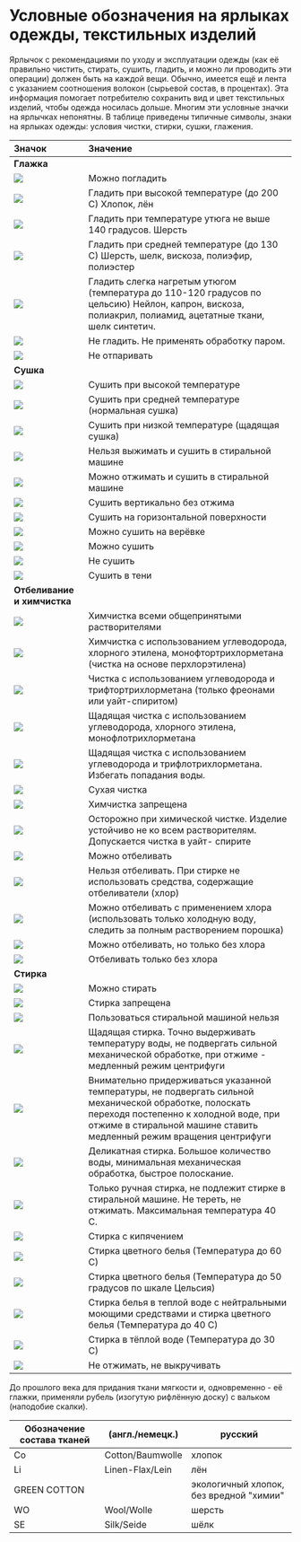 #  Условные обозначения на ярлыках одежды, текстильных изделий
Ярлычок с рекомендациями по уходу и эксплуатации одежды (как её правильно чистить, стирать, сушить, гладить, и можно ли проводить эти операции) должен быть на каждой вещи. Обычно, имеется ещё и лента с указанием соотношения волокон (сырьевой состав, в процентах). Эта информация помогает потребителю сохранить вид и цвет текстильных изделий, чтобы одежда носилась дольше. Многим эти условные значки на ярлычках непонятны. В таблице приведены типичные символы, знаки на ярлыках одежды: условия чистки, стирки, сушки, глажения.

|Значок    |Значение |
|:---|:---|
|  **Глажка**  ||
|![](/images/Houseworks/Clearing/smb101.gif)|Можно погладить  |
|![](/images/Houseworks/Clearing/smb102.gif)|Гладить при высокой температуре (до 200 С)  Хлопок, лён  |
|![](/images/Houseworks/Clearing/smb103.gif)|Гладить при температуре утюга не выше 140 градусов. Шерсть  |
|![](/images/Houseworks/Clearing/smb104.gif)|Гладить при средней температуре (до 130 С) Шерсть, шелк, вискоза, полиэфир, полиэстер  |
|![](/images/Houseworks/Clearing/smb105.gif)|Гладить слегка нагретым утюгом (температура до 110-120 градусов по цельсию) Нейлон, капрон, вискоза, полиакрил, полиамид, ацетатные ткани, шелк синтетич.  |
|![](/images/Houseworks/Clearing/smb106.gif)|Не гладить. Не применять обработку паром.  |
|![](/images/Houseworks/Clearing/smb107.gif)|Не отпаривать  |
|  **Сушка**  ||
|![](/images/Houseworks/Clearing/smb201.gif)|Сушить при высокой температуре  |
|![](/images/Houseworks/Clearing/smb202.gif)|Сушить при средней температуре (нормальная сушка)  |
|![](/images/Houseworks/Clearing/smb203.gif)|Сушить при низкой температуре (щадящая сушка)  |
|![](/images/Houseworks/Clearing/smb204.gif)|Нельзя выжимать и сушить в стиральной машине  |
|![](/images/Houseworks/Clearing/smb205.gif)|Можно отжимать и сушить в стиральной машине  |
|![](/images/Houseworks/Clearing/smb206.gif)|Сушить вертикально без отжима  |
|![](/images/Houseworks/Clearing/smb207.gif)|Сушить на горизонтальной поверхности  |
|![](/images/Houseworks/Clearing/smb208.gif)|Можно сушить на верёвке  |
|![](/images/Houseworks/Clearing/smb209.gif)|Можно сушить  |
|![](/images/Houseworks/Clearing/smb210.gif)|Не сушить  |
|![](/images/Houseworks/Clearing/smb211.gif)|Сушить в тени  |
|  **Отбеливание и химчистка**  ||
|![](/images/Houseworks/Clearing/smb301.gif)|Химчистка всеми общепринятыми растворителями  |
|![](/images/Houseworks/Clearing/smb302.gif)|Химчистка с использованием углеводорода, хлорного этилена, монофтортрихлорметана (чистка на основе перхлорэтилена)  |
|![](/images/Houseworks/Clearing/smb303.gif)|Чистка с использованием углеводорода и трифтортрихлорметана (только фреонами или уайт-спиритом)  |
|![](/images/Houseworks/Clearing/smb304.gif)|Щадящая чистка с использованием углеводорода, хлорного этилена, монофлотрихлорметана  |
|![](/images/Houseworks/Clearing/smb305.gif)|Щадящая чистка с использованием углеводорода и трифлотрихлорметана. Избегать попадания воды.  |
|![](/images/Houseworks/Clearing/smb306.gif)|Cухая чистка  |
|![](/images/Houseworks/Clearing/smb307.gif)|Химчистка запрещена  |
|![](/images/Houseworks/Clearing/smb308.gif)|Осторожно при химической чистке. Изделие устойчиво не ко всем растворителям. Допускается чистка в уайт- спирите  |
|![](/images/Houseworks/Clearing/smb309.gif)|Можно отбеливать  |
|![](/images/Houseworks/Clearing/smb310.gif)|Нельзя отбеливать. При стирке не использовать средства, содержащие отбеливатели (хлор)  |
|![](/images/Houseworks/Clearing/smb311.gif)|Можно отбеливать с применением хлора (использовать только холодную воду, следить за полным растворением порошка)  |
|![](/images/Houseworks/Clearing/smb312.gif)|Можно отбеливать, но только без хлора  |
|![](/images/Houseworks/Clearing/smb313.gif)|Отбеливать только без хлора   |
|  **Стирка**  ||
|![](/images/Houseworks/Clearing/smb401.gif)|Можно стирать  |
|![](/images/Houseworks/Clearing/smb402.gif)|Стирка запрещена  |
|![](/images/Houseworks/Clearing/smb403.gif)|Пользоваться стиральной машиной нельзя  |
|![](/images/Houseworks/Clearing/smb404.gif)|Щадящая стирка. Точно выдерживать температуру воды, не подвергать сильной механической обработке, при отжиме - медленный режим центрифуги  |
|![](/images/Houseworks/Clearing/smb405.gif)|Внимательно придерживаться указанной температуры, не подвергать сильной механической обработке, полоскать переходя постепенно к холодной воде, при отжиме в стиральной машине ставить медленный режим вращения центрифуги  |
|![](/images/Houseworks/Clearing/smb406.gif)|Деликатная стирка. Большое количество воды, минимальная механическая обработка, быстрое полоскание.  |
|![](/images/Houseworks/Clearing/smb407.gif)|Только ручная стирка, не подлежит стирке в стиральной машине. Не тереть, не отжимать. Максимальная температура 40 С.  |
|![](/images/Houseworks/Clearing/smb408.gif)|Стирка с кипячением  |
|![](/images/Houseworks/Clearing/smb409.gif)|Стирка цветного белья (Температура до 60 С)  |
|![](/images/Houseworks/Clearing/smb410.gif)|Стирка цветного белья (Температура до 50 градусов по шкале Цельсия)  |
|![](/images/Houseworks/Clearing/smb411.gif)|Стирка белья в теплой воде с нейтральными моющими средствами и стирка цветного белья (Температура до 40 С)  |
|![](/images/Houseworks/Clearing/smb412.gif)|Стирка в тёплой воде (Температура до 30 С)  |
|![](/images/Houseworks/Clearing/smb413.gif)|Не отжимать, не выкручивать  |

До прошлого века для придания ткани мягкости и, одновременно - её глажки, применяли pубель (изогутую рифлённую доску) с вальком (наподобие скалки).

|  Обозначение состава тканей  |  (англ./немецк.)  |  русский                                   |
|---|---|---|
|  Co                          |  Cotton/Baumwolle  |  хлопок                                   |
|  Li                          |  Linen-Flax/Lein   |  лён                                      |
|  GREEN COTTON                                    ||  экологичный хлопок, без вредной "химии"  |
|  WO                          |  Wool/Wolle        |  шерсть                                   |
|  SE                          |  Silk/Seide        |  шёлк                                     |
